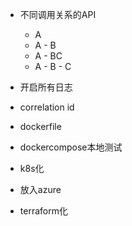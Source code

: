 - 不同调用关系的API
    - A
    - A - B
    - A - BC
    - A - B - C
- 开启所有日志    
- correlation id
- dockerfile
- dockercompose本地测试
- k8s化

- 放入azure
- terraform化
